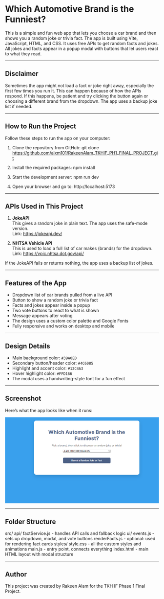 # Which Automotive Brand is the Funniest?

This is a simple and fun web app that lets you choose a car brand and then shows you a random joke or trivia fact. The app is built using Vite, JavaScript, HTML, and CSS. It uses free APIs to get random facts and jokes. All jokes and facts appear in a popup modal with buttons that let users react to what they read.

---


## Disclaimer

Sometimes the app might not load a fact or joke right away, especially the first few times you run it. This can happen because of how the APIs respond. If this happens, be patient and try clicking the button again or choosing a different brand from the dropdown. The app uses a backup joke list if needed.

---

## How to Run the Project

Follow these steps to run the app on your computer:

1. Clone the repository from GitHub:
git clone https://github.com/alxm101/RakeenAlam_TKHIF_PH1_FINAL_PROJECT.git


2. Install the required packages:
npm install


3. Start the development server:
npm run dev


4. Open your browser and go to:
http://localhost:5173


---

## APIs Used in This Project

1. **JokeAPI**  
This gives a random joke in plain text. The app uses the safe-mode version.  
Link: https://jokeapi.dev/

2. **NHTSA Vehicle API**  
This is used to load a full list of car makes (brands) for the dropdown.  
Link: https://vpic.nhtsa.dot.gov/api/

If the JokeAPI fails or returns nothing, the app uses a backup list of jokes.

---

## Features of the App

- Dropdown list of car brands pulled from a live API
- Button to show a random joke or trivia fact
- Facts and jokes appear inside a popup
- Two vote buttons to react to what is shown
- Message appears after voting
- The design uses a custom color palette and Google Fonts
- Fully responsive and works on desktop and mobile

----------

## Design Details

- Main background color: `#39A0ED`
- Secondary button/header color: `#4C6085`
- Highlight and accent color: `#13C4A3`
- Hover highlight color: `#FFD166`
- The modal uses a handwriting-style font for a fun effect

----------

## Screenshot

Here’s what the app looks like when it runs:

![screenshot](screenshot.png)


----------
## Folder Structure

src/
api/
factService.js - handles API calls and fallback logic
ui/
events.js - sets up dropdown, modal, and vote buttons
renderFacts.js - optional: used for rendering fact cards
styles/
style.css - all the custom styles and animations
main.js - entry point, connects everything
index.html - main HTML layout with modal structure


---

## Author

This project was created by Rakeen Alam for the TKH IF Phase 1 Final Project.

